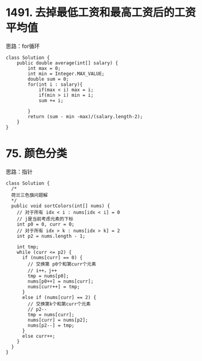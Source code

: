 # 1491. 去掉最低工资和最高工资后的工资平均值 #
思路：for循环

	class Solution {
	    public double average(int[] salary) {
	        int max = 0;
	        int min = Integer.MAX_VALUE;
	        double sum = 0;
	        for(int i : salary){
	            if(max < i) max = i;
	            if(min > i) min = i;
	            sum += i;
	
	        }
	        return (sum - min -max)/(salary.length-2); 
	    }
	}

# 75. 颜色分类 #
思路：指针
	
	class Solution {
	  /*
	  荷兰三色旗问题解
	  */
	  public void sortColors(int[] nums) {
	    // 对于所有 idx < i : nums[idx < i] = 0
	    // j是当前考虑元素的下标
	    int p0 = 0, curr = 0;
	    // 对于所有 idx > k : nums[idx > k] = 2
	    int p2 = nums.length - 1;
	
	    int tmp;
	    while (curr <= p2) {
	      if (nums[curr] == 0) {
	        // 交换第 p0个和第curr个元素
	        // i++，j++
	        tmp = nums[p0];
	        nums[p0++] = nums[curr];
	        nums[curr++] = tmp;
	      }
	      else if (nums[curr] == 2) {
	        // 交换第k个和第curr个元素
	        // p2--
	        tmp = nums[curr];
	        nums[curr] = nums[p2];
	        nums[p2--] = tmp;
	      }
	      else curr++;
	    }
	  }
	}

